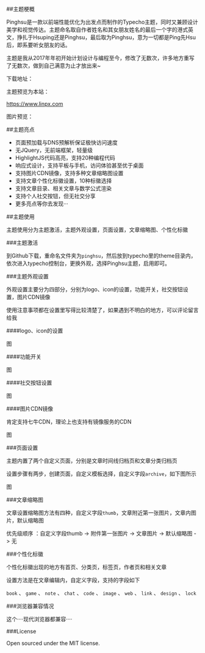 ##主题梗概

Pinghsu是一款以前端性能优化为出发点而制作的Typecho主题，同时又兼顾设计美学和视觉传达。主题命名取自作者姓名和其女朋友姓名的最后一个字的港式英文，挣扎于Hsuping还是Pinghsu，最后取为Pinghsu，意为一切都是Ping先Hsu后，即系要听女朋友的话。

主题是我从2017年年初开始计划设计与编程至今，修改了无数次，许多地方重写了无数次，做到自己满意为止才放出来~

下载地址：


主题预览为本站：

https://www.linpx.com

图片预览：


##主题亮点

 - 页面预加载与DNS预解析保证极快访问速度
 - 无JQuery，无前端框架，轻量级
 - HighlightJS代码高亮，支持20种编程代码
 - 响应式设计，支持平板与手机，访问体验甚至优于桌面
 - 支持图片CDN镜像，支持多种文章缩略图设置
 - 支持文章个性化标徽设置，10种标徽选择
 - 支持文章目录、相关文章与数学公式渲染
 - 支持个人社交按钮，但无社交分享
 - 更多亮点等你去发现···

##主题使用

主题使用分为主题激活，主题外观设置，页面设置，文章缩略图、个性化标徽

###主题激活

到Github下载，重命名文件夹为`pinghsu`，然后放到typecho里的theme目录内，依次进入typecho控制台，更换外观，选择Pinghsu主题，启用即可。

###主题外观设置

外观设置主要分为四部分，分别为logo、icon的设置，功能开关，社交按钮设置，图片CDN镜像

使用注意事项都在设置里写得比较清楚了，如果遇到不明白的地方，可以评论留言给我

####logo、icon的设置

图

####功能开关

图

####社交按钮设置

图

####图片CDN镜像

肯定支持七牛CDN，理论上也支持有镜像服务的CDN

图

###页面设置

主题内置了两个自定义页面，分别是文章时间线归档页和文章分类归档页

设置步骤有两步，创建页面，自定义模板选择，自定义字段`archive`，如下图所示

图

###文章缩略图

文章设置缩略图方法有四种，自定义字段`thumb`，文章附近第一张图片，文章内图片，默认缩略图

优先级顺序 ：自定义字段thumb -> 附件第一张图片 -> 文章图片 -> 默认缩略图 -> 无

###个性化标徽

个性化标徽出现的地方有首页、分类页，标签页，作者页和相关文章

设置方法是在文章编辑内，自定义字段，支持的字段如下

`book` 、 `game` 、 `note` 、 `chat` 、 `code` 、 `image` 、 `web` 、 `link` 、 `design` 、 `lock`

###浏览器兼容情况

这个····现代浏览器都兼容····

###License

Open sourced under the MIT license.